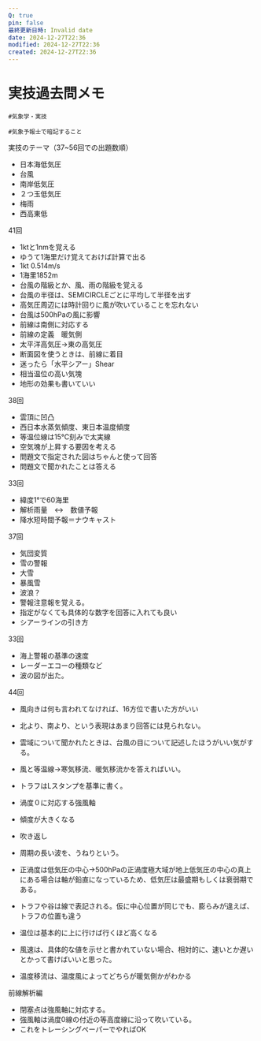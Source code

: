 ```yaml
---
Q: true
pin: false
最終更新日時: Invalid date
date: 2024-12-27T22:36
modified: 2024-12-27T22:36
created: 2024-12-27T22:36
---
```

# 実技過去問メモ

`#気象学・実技`

`#気象予報士で暗記すること`

実技のテーマ（37~56回での出題数順）

- 日本海低気圧  
- 台風  
- 南岸低気圧  
- ２つ玉低気圧  
- 梅雨  
- 西高東低  

41回

- 1ktと1nmを覚える  
- ゆうて1海里だけ覚えておけば計算で出る  
- 1kt 0.514m/s  
- 1海里1852m  
- 台風の階級とか、風、雨の階級を覚える  
- 台風の半径は、SEMICIRCLEごとに平均して半径を出す  
- 高気圧周辺には時計回りに風が吹いていることを忘れない  
- 台風は500hPaの風に影響  
- 前線は南側に対応する  
- 前線の定義　暖気側  
- 太平洋高気圧→東の高気圧  
- 断面図を使うときは、前線に着目  
- 迷ったら「水平シアー」Shear  
- 相当温位の高い気塊  
- 地形の効果も書いていい  

38回

- 雲頂に凹凸  
- 西日本水蒸気傾度、東日本温度傾度  
- 等温位線は15℃刻みで太実線  
- 空気塊が上昇する要因を考える  
- 問題文で指定された図はちゃんと使って回答  
- 問題文で聞かれたことは答える  

33回

- 緯度1°で60海里  
- 解析雨量　↔︎　数値予報  
- 降水短時間予報＝ナウキャスト  

37回

- 気団変質  
- 雪の警報  
- 大雪  
- 暴風雪  
- 波浪？  
- 警報注意報を覚える。  
- 指定がなくても具体的な数字を回答に入れても良い  
- シアーラインの引き方  

33回

- 海上警報の基準の速度  
- レーダーエコーの種類など  
- 波の図が出た。  

44回

- 風向きは何も言われてなければ、16方位で書いた方がいい  
- 北より、南より、という表現はあまり回答には見られない。  

- 雲域について聞かれたときは、台風の目について記述したほうがいい気がする。
- 風と等温線→寒気移流、暖気移流かを答えればいい。
- トラフはLスタンプを基準に書く。
- 渦度０に対応する強風軸
- 傾度が大きくなる
- 吹き返し
- 周期の長い波を、うねりという。
- 正渦度は低気圧の中心→500hPaの正渦度極大域が地上低気圧の中心の真上にある場合は軸が鉛直になっているため、低気圧は最盛期もしくは衰弱期である。
- トラフや谷は線で表記される。仮に中心位置が同じでも、膨らみが違えば、トラフの位置も違う
- 温位は基本的に上に行けば行くほど高くなる
- 風速は、具体的な値を示せと書かれていない場合、相対的に、速いとか遅いとかって書けばいいと思った。
- 温度移流は、温度風によってどちらが暖気側かがわかる

前線解析編

- 閉塞点は強風軸に対応する。  
- 強風軸は渦度0線の付近の等高度線に沿って吹いている。  
- これをトレーシングペーパーでやればOK